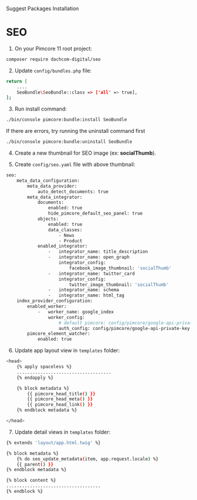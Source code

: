 Suggest Packages Installation
<!-- [TOC] -->

# SEO

1. On your Pimcore 11 root project:
```bash
composer require dachcom-digital/seo
```

2. Update `config/bundles.php` file:
```bash
return [
    ....
    SeoBundle\SeoBundle::class => ['all' => true],
];
```

3. Run install command:
```bash
./bin/console pimcore:bundle:install SeoBundle
```

If there are errors, try running the uninstall command first
```bash
./bin/console pimcore:bundle:uninstall SeoBundle
```

4. Create a new thumbnail for SEO image (ex: **socialThumb**).

5. Create `config/seo.yaml` file with above thumbnail:

```bash
seo:
    meta_data_configuration:
        meta_data_provider:
            auto_detect_documents: true
        meta_data_integrator:
            documents:
                enabled: true
                hide_pimcore_default_seo_panel: true
            objects:
                enabled: true
                data_classes:
                    - News
                    - Product
            enabled_integrator:
                -   integrator_name: title_description
                -   integrator_name: open_graph
                    integrator_config:
                        facebook_image_thumbnail: 'socialThumb'
                -   integrator_name: twitter_card
                    integrator_config:
                        twitter_image_thumbnail: 'socialThumb'
                -   integrator_name: schema
                -   integrator_name: html_tag
    index_provider_configuration:
        enabled_worker:
            -   worker_name: google_index
                worker_config:
                    # default pimcore: config/pimcore/google-api-private-key.json
                    auth_config: config/pimcore/google-api-private-key.json
        pimcore_element_watcher:
            enabled: true
```

6. Update app layout view in `templates` folder:
```bash
<head>
    {% apply spaceless %}
    ....................................
    {% endapply %}

    {% block metadata %}
        {{ pimcore_head_title() }}
        {{ pimcore_head_meta() }}
        {{ pimcore_head_link() }}
    {% endblock metadata %}

</head>
```

7. Update detail views in `templates` folder:
```bash
{% extends 'layout/app.html.twig' %}

{% block metadata %}
    {% do seo_update_metadata(item, app.request.locale) %}
    {{ parent() }}
{% endblock metadata %}

{% block content %}
....................................
{% endblock %}
```
